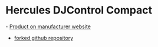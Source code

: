 # Hercules DJControl Compact

\- [Product on manufacturer
website](https://www.hercules.com/us/DJ-Music/bdd/p/253/djcontrol-compact/)
- [forked github repository](https://github.com/mwillerich/mixxx)
